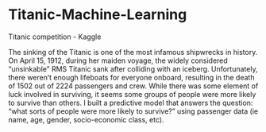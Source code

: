 # Titanic-Machine-Learning
Titanic competition - Kaggle

The sinking of the Titanic is one of the most infamous shipwrecks in history. On April 15, 1912, during her maiden voyage, the widely considered “unsinkable” RMS Titanic sank after colliding with an iceberg. Unfortunately, there weren’t enough lifeboats for everyone onboard, resulting in the death of 1502 out of 2224 passengers and crew. While there was some element of luck involved in surviving, it seems some groups of people were more likely to survive than others. I built a predictive model that answers the question: “what sorts of people were more likely to survive?” using passenger data (ie name, age, gender, socio-economic class, etc).
